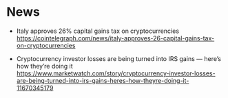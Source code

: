 # News
- Italy approves 26% capital gains tax on cryptocurrencies
  https://cointelegraph.com/news/italy-approves-26-capital-gains-tax-on-cryptocurrencies

- Cryptocurrency investor losses are being turned into IRS gains — here’s how they’re doing it
  https://www.marketwatch.com/story/cryptocurrency-investor-losses-are-being-turned-into-irs-gains-heres-how-theyre-doing-it-11670345179
